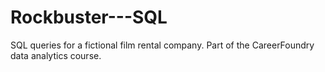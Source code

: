# Rockbuster---SQL
SQL queries for a fictional film rental company.  Part of the CareerFoundry data analytics course.
